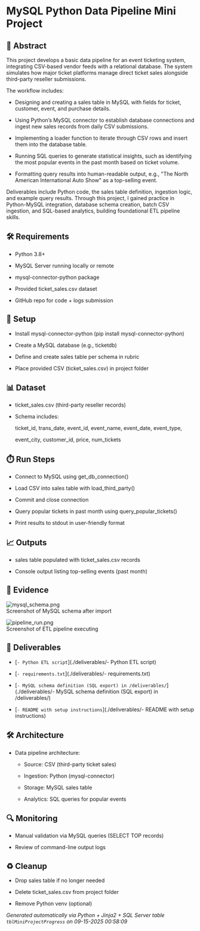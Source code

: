 # MySQL Python Data Pipeline Mini Project


## 📖 Abstract
This project develops a basic data pipeline for an event ticketing system, integrating CSV-based vendor feeds with a relational database. The system simulates how major ticket platforms manage direct ticket sales alongside third-party reseller submissions.

The workflow includes:

* Designing and creating a sales table in MySQL with fields for ticket, customer, event, and purchase details.

* Using Python’s MySQL connector to establish database connections and ingest new sales records from daily CSV submissions.

* Implementing a loader function to iterate through CSV rows and insert them into the database table.

* Running SQL queries to generate statistical insights, such as identifying the most popular events in the past month based on ticket volume.

* Formatting query results into human-readable output, e.g., "The North American International Auto Show" as a top-selling event.

Deliverables include Python code, the sales table definition, ingestion logic, and example query results. Through this project, I gained practice in Python-MySQL integration, database schema creation, batch CSV ingestion, and SQL-based analytics, building foundational ETL pipeline skills.



## 🛠 Requirements
- Python 3.8+
- MySQL Server running locally or remote
- mysql-connector-python package
- Provided ticket_sales.csv dataset
- GitHub repo for code + logs submission



## 🧰 Setup
- Install mysql-connector-python (pip install mysql-connector-python)
- Create a MySQL database (e.g., ticketdb)
- Define and create sales table per schema in rubric
- Place provided CSV (ticket_sales.csv) in project folder



## 📊 Dataset
- ticket_sales.csv (third-party reseller records)
- Schema includes:
  ticket_id, trans_date, event_id, event_name, event_date, event_type,
  event_city, customer_id, price, num_tickets



## ⏱️ Run Steps
- Connect to MySQL using get_db_connection()
- Load CSV into sales table with load_third_party()
- Commit and close connection
- Query popular tickets in past month using query_popular_tickets()
- Print results to stdout in user-friendly format



## 📈 Outputs
- sales table populated with ticket_sales.csv records
- Console output listing top-selling events (past month)



## 📸 Evidence

![mysql_schema.png](./evidence/mysql_schema.png)  
Screenshot of MySQL schema after import

![pipeline_run.png](./evidence/pipeline_run.png)  
Screenshot of ETL pipeline executing




## 📎 Deliverables

- [`- Python ETL script`](./deliverables/- Python ETL script)

- [`- requirements.txt`](./deliverables/- requirements.txt)

- [`- MySQL schema definition (SQL export) in /deliverables/`](./deliverables/- MySQL schema definition (SQL export) in /deliverables/)

- [`- README with setup instructions`](./deliverables/- README with setup instructions)




## 🛠️ Architecture
- Data pipeline architecture:
  - Source: CSV (third-party ticket sales)
  - Ingestion: Python (mysql-connector)
  - Storage: MySQL sales table
  - Analytics: SQL queries for popular events



## 🔍 Monitoring
- Manual validation via MySQL queries (SELECT TOP records)
- Review of command-line output logs



## ♻️ Cleanup
- Drop sales table if no longer needed
- Delete ticket_sales.csv from project folder
- Remove Python venv (optional)



*Generated automatically via Python + Jinja2 + SQL Server table `tblMiniProjectProgress` on 09-15-2025 00:58:09*